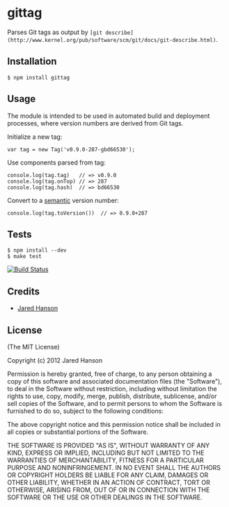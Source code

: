 # gittag

Parses Git tags as output by `[git describe](http://www.kernel.org/pub/software/scm/git/docs/git-describe.html)`.

## Installation

    $ npm install gittag

## Usage

The module is intended to be used in automated build and deployment processes,
where version numbers are derived from Git tags.

Initialize a new tag:

    var tag = new Tag('v0.9.0-287-gbd66530');

Use components parsed from tag:

    console.log(tag.tag)   // => v0.9.0
    console.log(tag.onTop) // => 287
    console.log(tag.hash)  // => bd66530

Convert to a [semantic](http://semver.org/) version number:

    console.log(tag.toVersion())  // => 0.9.0+287

## Tests

    $ npm install --dev
    $ make test

[![Build Status](https://secure.travis-ci.org/jaredhanson/node-gittag.png)](http://travis-ci.org/jaredhanson/node-gittag)

## Credits

  - [Jared Hanson](http://github.com/jaredhanson)

## License

(The MIT License)

Copyright (c) 2012 Jared Hanson

Permission is hereby granted, free of charge, to any person obtaining a copy of
this software and associated documentation files (the "Software"), to deal in
the Software without restriction, including without limitation the rights to
use, copy, modify, merge, publish, distribute, sublicense, and/or sell copies of
the Software, and to permit persons to whom the Software is furnished to do so,
subject to the following conditions:

The above copyright notice and this permission notice shall be included in all
copies or substantial portions of the Software.

THE SOFTWARE IS PROVIDED "AS IS", WITHOUT WARRANTY OF ANY KIND, EXPRESS OR
IMPLIED, INCLUDING BUT NOT LIMITED TO THE WARRANTIES OF MERCHANTABILITY, FITNESS
FOR A PARTICULAR PURPOSE AND NONINFRINGEMENT. IN NO EVENT SHALL THE AUTHORS OR
COPYRIGHT HOLDERS BE LIABLE FOR ANY CLAIM, DAMAGES OR OTHER LIABILITY, WHETHER
IN AN ACTION OF CONTRACT, TORT OR OTHERWISE, ARISING FROM, OUT OF OR IN
CONNECTION WITH THE SOFTWARE OR THE USE OR OTHER DEALINGS IN THE SOFTWARE.
